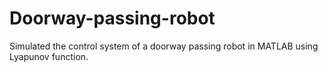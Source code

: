 # Doorway-passing-robot
Simulated the control system of a doorway passing robot in MATLAB using Lyapunov function. 
